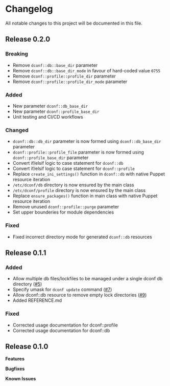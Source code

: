 # Changelog

All notable changes to this project will be documented in this file.

## Release 0.2.0
### Breaking
- Remove `dconf::db::base_dir` parameter
- Remove `dconf::db::base_dir_mode` in favour of hard-coded value `0755`
- Remove `dconf::profile::profile_dir` parameter
- Remove `dconf::profile::profile_dir_mode` parameter
### Added
- New parameter `dconf::db_base_dir`
- New parameter `dconf::profile_base_dir`
- Unit testing and CI/CD workflows
### Changed
- `dconf::db::db_dir` parameter is now formed using `dconf::db_base_dir` parameter
- `dconf::profile::profile_file` parameter is now formed using `dconf::profile_base_dir` parameter
- Convert if/elsif logic to case statement for `dconf::db`
- Convert if/elsif logic to case statement for `dconf::profile`
- Replace `create_ini_settings()` function in `dconf::db` with native Puppet resource iteration
- `/etc/dconf/db` directory is now ensured by the main class
- `/etc/dconf/profile` directory is now ensured by the main class
- Replace `ensure_packages()` function in main class with native Puppet resource iteration
- Remove unused `dconf::profile::purge` parameter
- Set upper bounderies for module dependencies
### Fixed
- Fixed incorrect directory mode for generated `dconf::db` resources

## Release 0.1.1
### Added
- Allow multiple db files/lockfiles to be managed under a single dconf db directory ([#5](https://github.com/jps-help/dconf/issues/5))
- Specify umask for `dconf update` command ([#7](https://github.com/jps-help/dconf/issues/7))
- Allow dconf::db resource to remove empty lock directories ([#9](https://github.com/jps-help/dconf/issues/9))
- Added REFERENCE.md
### Fixed
- Corrected usage documentation for dconf::profile
- Corrected usage documentation for dconf::db
## Release 0.1.0

**Features**

**Bugfixes**

**Known Issues**
